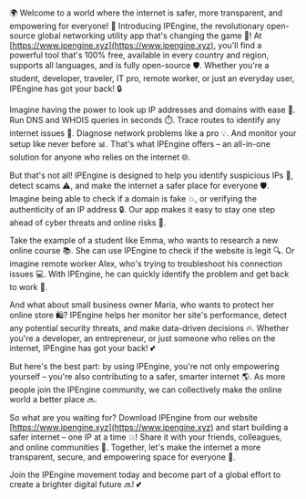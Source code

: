 🌍 Welcome to a world where the internet is safer, more transparent, and empowering for everyone! 🚀 Introducing IPEngine, the revolutionary open-source global networking utility app that's changing the game 🔭! At [https://www.ipengine.xyz](https://www.ipengine.xyz), you'll find a powerful tool that's 100% free, available in every country and region, supports all languages, and is fully open-source 🛡️. Whether you're a student, developer, traveler, IT pro, remote worker, or just an everyday user, IPEngine has got your back! 🔒

Imagine having the power to look up IP addresses and domains with ease 👀. Run DNS and WHOIS queries in seconds ⏱️. Trace routes to identify any internet issues 📍. Diagnose network problems like a pro 💡. And monitor your setup like never before 📊. That's what IPEngine offers – an all-in-one solution for anyone who relies on the internet 🌐.

But that's not all! IPEngine is designed to help you identify suspicious IPs 👀, detect scams ⚠️, and make the internet a safer place for everyone 🛡️. Imagine being able to check if a domain is fake 💥, or verifying the authenticity of an IP address 🔒. Our app makes it easy to stay one step ahead of cyber threats and online risks 🔴.

Take the example of a student like Emma, who wants to research a new online course 📚. She can use IPEngine to check if the website is legit 🔍. Or imagine remote worker Alex, who's trying to troubleshoot his connection issues 💻. With IPEngine, he can quickly identify the problem and get back to work 💪.

And what about small business owner Maria, who wants to protect her online store 🛍️? IPEngine helps her monitor her site's performance, detect any potential security threats, and make data-driven decisions 🔥. Whether you're a developer, an entrepreneur, or just someone who relies on the internet, IPEngine has got your back! 💕

But here's the best part: by using IPEngine, you're not only empowering yourself – you're also contributing to a safer, smarter internet 🌎. As more people join the IPEngine community, we can collectively make the online world a better place 🔜.

So what are you waiting for? Download IPEngine from our website [https://www.ipengine.xyz](https://www.ipengine.xyz) and start building a safer internet – one IP at a time 💥! Share it with your friends, colleagues, and online communities 🤝. Together, let's make the internet a more transparent, secure, and empowering space for everyone 🌟.

Join the IPEngine movement today and become part of a global effort to create a brighter digital future 🔜! 💕